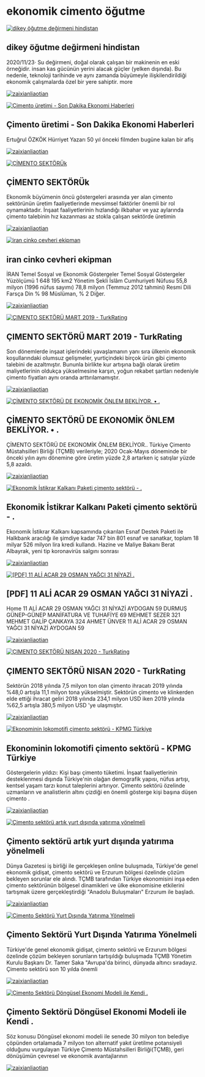 # ekonomik cimento öğutme
<a href="https://mnn.zoosnet.net/LR/Chatpre.aspx?id=MNN94995150&p=https://topgrinding.com/" target="_blank">![dikey öğutme değirmeni hindistan](https://github.com/technlg/images/blob/main/9.jpg)</a>
## dikey öğutme değirmeni hindistan
2020/11/23· Su değirmeni, doğal olarak çalışan bir makinenin en eski örneğidir. insan kas gücünün yerini alacak güçler (yelken dışında). Bu nedenle, teknoloji tarihinde ve aynı zamanda büyümeyle ilişkilendirildiği ekonomik çalışmalarda özel bir yere sahiptir. more
<a href="https://mnn.zoosnet.net/LR/Chatpre.aspx?id=MNN94995150&p=https://topgrinding.com/" target="_blank"><img src="https://github.com/technlg/images/raw/main/chat11.jpg" alt="zaixianliaotian"/></a><a href="//whatsapp.shibangsoft.com/WhatsApp.php" ><img src="https://github.com/technlg/images/raw/main/chat11.png" alt=""></a>
<a href="https://mnn.zoosnet.net/LR/Chatpre.aspx?id=MNN94995150&p=https://topgrinding.com/" target="_blank">![Çimento üretimi - Son Dakika Ekonomi Haberleri](https://github.com/technlg/images/blob/main/17.jpg)</a>
## Çimento üretimi - Son Dakika Ekonomi Haberleri
Ertuğrul ÖZKÖK Hürriyet Yazarı 50 yıl önceki filmden bugüne kalan bir afiş
<a href="https://mnn.zoosnet.net/LR/Chatpre.aspx?id=MNN94995150&p=https://topgrinding.com/" target="_blank"><img src="https://github.com/technlg/images/raw/main/chat11.jpg" alt="zaixianliaotian"/></a><a href="//whatsapp.shibangsoft.com/WhatsApp.php" ><img src="https://github.com/technlg/images/raw/main/chat11.png" alt=""></a>
<a href="https://mnn.zoosnet.net/LR/Chatpre.aspx?id=MNN94995150&p=https://topgrinding.com/" target="_blank">![ÇİMENTO SEKTÖRÜk](https://github.com/technlg/images/blob/main/19.jpg)</a>
## ÇİMENTO SEKTÖRÜk
Ekonomik büyümenin öncü göstergeleri arasında yer alan çimento sektörünün üretim faaliyetlerinde mevsimsel faktörler önemli bir rol oynamaktadır. İnşaat faaliyetlerinin hızlandığı ilkbahar ve yaz aylarında çimento talebinin hız kazanması az stokla çalışan sektörde üretimin
<a href="https://mnn.zoosnet.net/LR/Chatpre.aspx?id=MNN94995150&p=https://topgrinding.com/" target="_blank"><img src="https://github.com/technlg/images/raw/main/chat11.jpg" alt="zaixianliaotian"/></a><a href="//whatsapp.shibangsoft.com/WhatsApp.php" ><img src="https://github.com/technlg/images/raw/main/chat11.png" alt=""></a>
<a href="https://mnn.zoosnet.net/LR/Chatpre.aspx?id=MNN94995150&p=https://topgrinding.com/" target="_blank">![iran cinko cevheri ekipman](https://github.com/technlg/images/blob/main/19.jpg)</a>
## iran cinko cevheri ekipman
İRAN Temel Sosyal ve Ekonomik Göstergeler Temel Sosyal Göstergeler Yüzölçümü 1 648 195 km2 Yönetim Şekli İslâm Cumhuriyeti Nüfusu 55,8 milyon (1996 nüfus sayımı) 78,8 milyon (Temmuz 2012 tahmini) Resmi Dili Farsça Din % 98 Müslüman, % 2 Diğer.
<a href="https://mnn.zoosnet.net/LR/Chatpre.aspx?id=MNN94995150&p=https://topgrinding.com/" target="_blank"><img src="https://github.com/technlg/images/raw/main/chat11.jpg" alt="zaixianliaotian"/></a><a href="//whatsapp.shibangsoft.com/WhatsApp.php" ><img src="https://github.com/technlg/images/raw/main/chat11.png" alt=""></a>
<a href="https://mnn.zoosnet.net/LR/Chatpre.aspx?id=MNN94995150&p=https://topgrinding.com/" target="_blank">![ÇIMENTO SEKTÖRÜ MART 2019 - TurkRating](https://github.com/technlg/images/blob/main/40.jpg)</a>
## ÇIMENTO SEKTÖRÜ MART 2019 - TurkRating
Son dönemlerde inşaat işlerindeki yavaşlamanın yanı sıra ülkenin ekonomik koşullarındaki olumsuz gelişmeler, yurtiçindeki birçok ürün gibi çimento talebini de azaltmıştır. Bununla birlikte kur artışına bağlı olarak üretim maliyetlerinin oldukça yükselmesine karşın, yoğun rekabet şartları nedeniyle çimento fiyatları aynı oranda arttırılamamıştır.
<a href="https://mnn.zoosnet.net/LR/Chatpre.aspx?id=MNN94995150&p=https://topgrinding.com/" target="_blank"><img src="https://github.com/technlg/images/raw/main/chat11.jpg" alt="zaixianliaotian"/></a><a href="//whatsapp.shibangsoft.com/WhatsApp.php" ><img src="https://github.com/technlg/images/raw/main/chat11.png" alt=""></a>
<a href="https://mnn.zoosnet.net/LR/Chatpre.aspx?id=MNN94995150&p=https://topgrinding.com/" target="_blank">![ÇİMENTO SEKTÖRÜ DE EKONOMİK ÖNLEM BEKLİYOR. • .](https://github.com/technlg/images/blob/main/47.jpg)</a>
## ÇİMENTO SEKTÖRÜ DE EKONOMİK ÖNLEM BEKLİYOR. • .
ÇİMENTO SEKTÖRÜ DE EKONOMİK ÖNLEM BEKLİYOR.. Türkiye Çimento Müstahsilleri Birliği (TÇMB) verileriyle; 2020 Ocak-Mayıs döneminde bir önceki yılın aynı dönemine göre üretim yüzde 2,8 artarken iç satışlar yüzde 5,8 azaldı.
<a href="https://mnn.zoosnet.net/LR/Chatpre.aspx?id=MNN94995150&p=https://topgrinding.com/" target="_blank"><img src="https://github.com/technlg/images/raw/main/chat11.jpg" alt="zaixianliaotian"/></a><a href="//whatsapp.shibangsoft.com/WhatsApp.php" ><img src="https://github.com/technlg/images/raw/main/chat11.png" alt=""></a>
<a href="https://mnn.zoosnet.net/LR/Chatpre.aspx?id=MNN94995150&p=https://topgrinding.com/" target="_blank">![Ekonomik İstikrar Kalkanı Paketi çimento sektörü - .](https://github.com/technlg/images/blob/main/23.jpg)</a>
## Ekonomik İstikrar Kalkanı Paketi çimento sektörü - .
Ekonomik İstikrar Kalkanı kapsamında çıkarılan Esnaf Destek Paketi ile Halkbank aracılığı ile şimdiye kadar 747 bin 801 esnaf ve sanatkar, toplam 18 milyar 526 milyon lira kredi kullandı. Hazine ve Maliye Bakanı Berat Albayrak, yeni tip koronavirüs salgını sonrası 
<a href="https://mnn.zoosnet.net/LR/Chatpre.aspx?id=MNN94995150&p=https://topgrinding.com/" target="_blank"><img src="https://github.com/technlg/images/raw/main/chat11.jpg" alt="zaixianliaotian"/></a><a href="//whatsapp.shibangsoft.com/WhatsApp.php" ><img src="https://github.com/technlg/images/raw/main/chat11.png" alt=""></a>
<a href="https://mnn.zoosnet.net/LR/Chatpre.aspx?id=MNN94995150&p=https://topgrinding.com/" target="_blank">![[PDF] 11 ALİ ACAR 29 OSMAN YAĞCI 31 NİYAZİ .](https://github.com/technlg/images/blob/main/47.jpg)</a>
## [PDF] 11 ALİ ACAR 29 OSMAN YAĞCI 31 NİYAZİ .
Home 11 ALİ ACAR 29 OSMAN YAĞCI 31 NİYAZİ AYDOGAN 59 DURMUŞ GÜNEP-GÜNEP MANİFATURA VE TUHAFİYE 69 MEHMET SEZER 321 MEHMET GALİP ÇANKAYA 324 AHMET ÜNVER 11 ALİ ACAR 29 OSMAN YAĞCI 31 NİYAZİ AYDOGAN 59
<a href="https://mnn.zoosnet.net/LR/Chatpre.aspx?id=MNN94995150&p=https://topgrinding.com/" target="_blank"><img src="https://github.com/technlg/images/raw/main/chat11.jpg" alt="zaixianliaotian"/></a><a href="//whatsapp.shibangsoft.com/WhatsApp.php" ><img src="https://github.com/technlg/images/raw/main/chat11.png" alt=""></a>
<a href="https://mnn.zoosnet.net/LR/Chatpre.aspx?id=MNN94995150&p=https://topgrinding.com/" target="_blank">![ÇIMENTO SEKTÖRÜ NISAN 2020 - TurkRating](https://github.com/technlg/images/blob/main/14.jpg)</a>
## ÇIMENTO SEKTÖRÜ NISAN 2020 - TurkRating
Sektörün 2018 yılında 7,5 milyon ton olan çimento ihracatı 2019 yılında %48,0 artışla 11,1 milyon tona yükselmiştir. Sektörün çimento ve klinkerden elde ettiği ihracat geliri 2018 yılında 234,1 milyon USD iken 2019 yılında %62,5 artışla 380,5 milyon USD 'ye ulaşmıştır.
<a href="https://mnn.zoosnet.net/LR/Chatpre.aspx?id=MNN94995150&p=https://topgrinding.com/" target="_blank"><img src="https://github.com/technlg/images/raw/main/chat11.jpg" alt="zaixianliaotian"/></a><a href="//whatsapp.shibangsoft.com/WhatsApp.php" ><img src="https://github.com/technlg/images/raw/main/chat11.png" alt=""></a>
<a href="https://mnn.zoosnet.net/LR/Chatpre.aspx?id=MNN94995150&p=https://topgrinding.com/" target="_blank">![Ekonominin lokomotifi çimento sektörü - KPMG Türkiye](https://github.com/technlg/images/blob/main/40.jpg)</a>
## Ekonominin lokomotifi çimento sektörü - KPMG Türkiye
Göstergelerin yıldızı: Kişi başı çimento tüketimi. İnşaat faaliyetlerinin desteklenmesi dışında Türkiye'nin olağan demografik yapısı, nüfus artışı, kentsel yaşam tarzı konut taleplerini artırıyor. Çimento sektörü özelinde uzmanların ve analistlerin altını çizdiği en önemli gösterge kişi başına düşen çimento .
<a href="https://mnn.zoosnet.net/LR/Chatpre.aspx?id=MNN94995150&p=https://topgrinding.com/" target="_blank"><img src="https://github.com/technlg/images/raw/main/chat11.jpg" alt="zaixianliaotian"/></a><a href="//whatsapp.shibangsoft.com/WhatsApp.php" ><img src="https://github.com/technlg/images/raw/main/chat11.png" alt=""></a>
<a href="https://mnn.zoosnet.net/LR/Chatpre.aspx?id=MNN94995150&p=https://topgrinding.com/" target="_blank">![Çimento sektörü artık yurt dışında yatırıma yönelmeli](https://github.com/technlg/images/blob/main/62.jpg)</a>
## Çimento sektörü artık yurt dışında yatırıma yönelmeli
Dünya Gazetesi iş birliği ile gerçekleşen online buluşmada, Türkiye'de genel ekonomik gidişat, çimento sektörü ve Erzurum bölgesi özelinde çözüm bekleyen sorunlar ele alındı. TÇMB tarafından Türkiye ekonomisini inşa eden çimento sektörünün bölgesel dinamikleri ve ülke ekonomisine etkilerini tartışmak üzere gerçekleştirdiği "Anadolu Buluşmaları" Erzurum ile başladı.
<a href="https://mnn.zoosnet.net/LR/Chatpre.aspx?id=MNN94995150&p=https://topgrinding.com/" target="_blank"><img src="https://github.com/technlg/images/raw/main/chat11.jpg" alt="zaixianliaotian"/></a><a href="//whatsapp.shibangsoft.com/WhatsApp.php" ><img src="https://github.com/technlg/images/raw/main/chat11.png" alt=""></a>
<a href="https://mnn.zoosnet.net/LR/Chatpre.aspx?id=MNN94995150&p=https://topgrinding.com/" target="_blank">![Çimento Sektörü Yurt Dışında Yatırıma Yönelmeli](https://github.com/technlg/images/blob/main/66.jpg)</a>
## Çimento Sektörü Yurt Dışında Yatırıma Yönelmeli
Türkiye'de genel ekonomik gidişat, çimento sektörü ve Erzurum bölgesi özelinde çözüm bekleyen sorunların tartışıldığı buluşmada TÇMB Yönetim Kurulu Başkanı Dr. Tamer Saka "Avrupa'da birinci, dünyada altıncı sıradayız. Çimento sektörü son 10 yılda önemli
<a href="https://mnn.zoosnet.net/LR/Chatpre.aspx?id=MNN94995150&p=https://topgrinding.com/" target="_blank"><img src="https://github.com/technlg/images/raw/main/chat11.jpg" alt="zaixianliaotian"/></a><a href="//whatsapp.shibangsoft.com/WhatsApp.php" ><img src="https://github.com/technlg/images/raw/main/chat11.png" alt=""></a>
<a href="https://mnn.zoosnet.net/LR/Chatpre.aspx?id=MNN94995150&p=https://topgrinding.com/" target="_blank">![Çimento Sektörü Döngüsel Ekonomi Modeli ile Kendi .](https://github.com/technlg/images/blob/main/46.jpg)</a>
## Çimento Sektörü Döngüsel Ekonomi Modeli ile Kendi .
Söz konusu Döngüsel ekonomi modeli ile senede 30 milyon ton belediye çöpünden ortalamada 7 milyon ton alternatif yakıt üretilme potansiyeli olduğunu vurgulayan Türkiye Çimento Müstahsilleri Birliği(TÇMB), geri dönüşümün çevresel ve ekonomik avantajlarının
<a href="https://mnn.zoosnet.net/LR/Chatpre.aspx?id=MNN94995150&p=https://topgrinding.com/" target="_blank"><img src="https://github.com/technlg/images/raw/main/chat11.jpg" alt="zaixianliaotian"/></a><a href="//whatsapp.shibangsoft.com/WhatsApp.php" ><img src="https://github.com/technlg/images/raw/main/chat11.png" alt=""></a>
